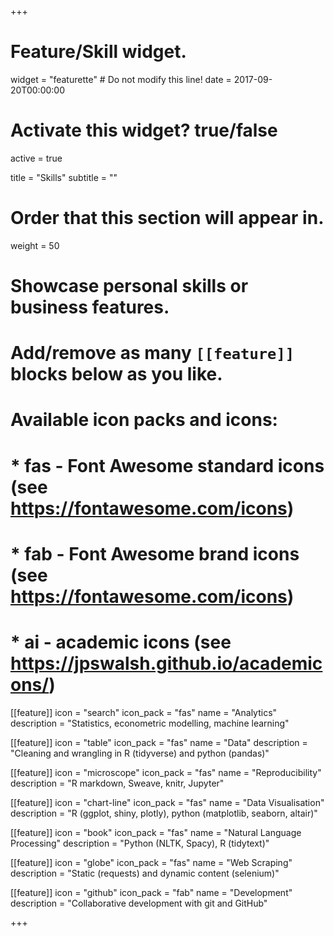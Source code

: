 +++
# Feature/Skill widget.
widget = "featurette"  # Do not modify this line!
date = 2017-09-20T00:00:00

# Activate this widget? true/false
active = true

title = "Skills"
subtitle = ""

# Order that this section will appear in.
weight = 50

# Showcase personal skills or business features.
# 
# Add/remove as many `[[feature]]` blocks below as you like.
# 
# Available icon packs and icons:
# * fas - Font Awesome standard icons (see https://fontawesome.com/icons)
# * fab - Font Awesome brand icons (see https://fontawesome.com/icons)
# * ai - academic icons (see https://jpswalsh.github.io/academicons/)

[[feature]]
  icon = "search"
  icon_pack = "fas"
  name = "Analytics"
  description = "Statistics, econometric modelling, machine learning"
  
[[feature]]
  icon = "table"
  icon_pack = "fas"
  name = "Data"
  description = "Cleaning and wrangling in R (tidyverse) and python (pandas)"
  
[[feature]]
  icon = "microscope"
  icon_pack = "fas"
  name = "Reproducibility"
  description = "R markdown, Sweave, knitr, Jupyter"
  
[[feature]]
  icon = "chart-line"
  icon_pack = "fas"
  name = "Data Visualisation"
  description = "R (ggplot, shiny, plotly), python (matplotlib, seaborn, altair)"
  
[[feature]]
  icon = "book"
  icon_pack = "fas"
  name = "Natural Language Processing"
  description = "Python (NLTK, Spacy), R (tidytext)"
  
[[feature]]
  icon = "globe"
  icon_pack = "fas"
  name = "Web Scraping"
  description = "Static (requests) and dynamic content (selenium)"

[[feature]]
  icon = "github"
  icon_pack = "fab"
  name = "Development"
  description = "Collaborative development with git and GitHub"


+++

